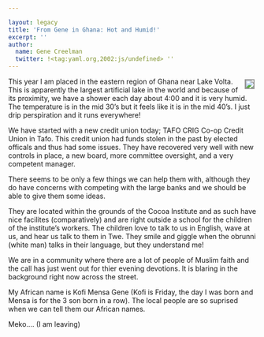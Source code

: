 ```yaml
---

layout: legacy
title: 'From Gene in Ghana: Hot and Humid!'
excerpt: ''
author:
  name: Gene Creelman
  twitter: !<tag:yaml.org,2002:js/undefined> ''
---
```


<p><a href="http://www.flickr.com/photos/21725989@N00/"><img src="http://farm1.static.flickr.com/179/383876599_0055c092fb_m.jpg" style="float:right; border: 2px solid #999999; margin: 4px;" /></a>This year I am placed in the eastern region of Ghana near Lake Volta. This is apparently the largest artificial lake in the world and because of its proximity, we have a shower each day about 4:00 and it is very humid. The temperature is in the mid 30&#8217;s but it feels like it is in the mid 40&#8217;s.
I just drip perspiration and it runs everywhere!</p>
<p>We have started with a new credit union today; <span class="caps">TAFO CRIG</span> Co-op Credit Union in Tafo. This credit union had funds stolen in the past by elected officals and thus had some issues. They have recovered very well with new controls in place, a new board, more committee oversight, and a very competent manager.</p>
<p>There seems to be only a few things we can help them with, although they do have concerns with competing with the large banks and we should be able to give them some ideas.</p>
<p>They are located within the grounds of the Cocoa Institute and as such have nice facilites (comparatively) and are right outside a school for the children of the institute&#8217;s workers. The children love to talk to us in English, wave at us, and hear us talk to them in Twe.   They smile and giggle when the obrunni (white man) talks in their language, but they understand me!</p>
<p>We are in a community where there are a lot of people of Muslim faith and the call has just went out for thier evening devotions. It is blaring in the background right now across the street.</p>
<p>My African name is Kofi Mensa Gene (Kofi is Friday, the day I was born and Mensa is for the 3 son born in a row). The local people are so suprised when we can tell them our African names.</p>
<p>Meko&#8230;.
(I am leaving)</p>